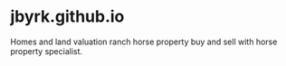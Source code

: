 # jbyrk.github.io
Homes and land valuation ranch horse property buy and sell with horse property specialist. 
